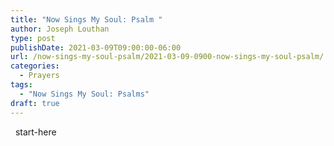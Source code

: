 ```yaml
---
title: "Now Sings My Soul: Psalm "
author: Joseph Louthan
type: post
publishDate: 2021-03-09T09:00:00-06:00
url: /now-sings-my-soul-psalm/2021-03-09-0900-now-sings-my-soul-psalm/
categories:
  - Prayers
tags:
  - "Now Sings My Soul: Psalms"
draft: true
---
```

<div style="font-variant: small-caps;">

</div>
&nbsp;
    start-here
